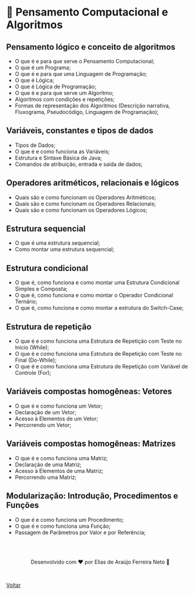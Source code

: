# 🧠 Pensamento Computacional e Algoritmos

## Pensamento lógico e conceito de algoritmos

- O que é e para que serve o Pensamento Computacional;
- O que é um Programa;
- O que é e para que uma Linguagem de Programação;
- O que é Lógica;
- O que é Lógica de Programação;
- O que é e para que serve um Algoritmo;
- Algoritmos com condições e repetições;
- Formas de representação dos Algoritmos (Descrição narrativa, Fluxograma, Pseudocódigo, Linguagem de Programação);

## Variáveis, constantes e tipos de dados

- Tipos de Dados;
- O que é e como funciona as Variáveis;
- Estrutura e Sintaxe Básica de Java;
- Comandos de atribuição, entrada e saída de dados;

## Operadores aritméticos, relacionais e lógicos

- Quais são e como funcionam os Operadores Aritméticos;
- Quais são e como funcionam os Operadores Relacionais;
- Quais são e como funcionam os Operadores Lógicos;

## Estrutura sequencial

- O que é uma estrutura sequencial;
- Como montar uma estrutura sequencial;

## Estrutura condicional

- O que é, como funciona e como montar uma Estrutura Condicional Simples e Composta;
- O que é, como funciona e como montar o Operador Condicional Ternário;
- O que é, como funciona e como montar a estrutura do Switch-Case;

## Estrutura de repetição

- O que é e como funciona uma Estrutura de Repetição com Teste no Início (While);
- O que é e como funciona uma Estrutura de Repetição com Teste no Final (Do-While);
- O que é e como funciona uma Estrutura de Repetição com Variável de Controle (For);

## Variáveis compostas homogêneas: Vetores

- O que é e como funciona um Vetor;
- Declaração de um Vetor;
- Acesso à Elementos de um Vetor;
- Percorrendo um Vetor;

## Variáveis compostas homogêneas: Matrizes

- O que é e como funciona uma Matriz;
- Declaração de uma Matriz;
- Acesso à Elementos de uma Matriz;
- Percorrendo uma Matriz;

## Modularização: Introdução, Procedimentos e Funções

- O que é e como funciona um Procedimento;
- O que é e como funciona uma Função;
- Passagem de Parâmetros por Valor e por Referência;

<br>
<br>

<p align="center"> Desenvolvido com ❤ por Elias de Araújo Ferreira Neto 👋 <p>

<br>

<a href="../">Voltar</a>
